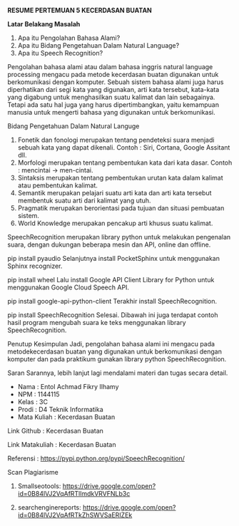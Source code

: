 **RESUME PERTEMUAN 5 KECERDASAN BUATAN**
 
**Latar Belakang Masalah**

1.	Apa itu Pengolahan Bahasa Alami?
2.	Apa itu Bidang Pengetahuan Dalam Natural Language?
3.	Apa itu Speech Recognition?

Pengolahan bahasa alami atau dalam bahasa inggris natural language processing mengacu pada metode kecerdasan buatan digunakan untuk berkomunikasi dengan komputer. Sebuah sistem bahasa alami juga harus diperhatikan dari segi kata yang digunakan, arti kata tersebut, kata-kata yang digabung untuk menghasilkan suatu kalimat dan lain sebagainya. Tetapi ada satu hal juga yang harus dipertimbangkan, yaitu kemampuan manusia untuk mengerti bahasa yang digunakan untuk berkomunikasi.

Bidang Pengetahuan Dalam Natural Languge 
1.	Fonetik dan fonologi merupakan tentang pendeteksi suara menjadi sebuah kata yang dapat dikenali. Contoh : Siri, Cortana, Google Assitant dll.
2.	Morfologi merupakan tentang pembentukan kata dari kata dasar. Contoh : mencintai -> men-cintai.
3.	Sintaksis merupakan tentang pembentukan urutan kata dalam kalimat atau pembentukan kalimat.
4.	Semantik merupakan pelajari suatu arti kata dan arti kata tersebut membentuk suatu arti dari kalimat yang utuh.
5.	Pragmatik merupakan berorientasi pada tujuan dan situasi pembuatan sistem.
6.	World Knowledge merupakan pencakup arti khusus suatu kalimat.

SpeechRecognition merupakan library python untuk melakukan pengenalan suara, dengan dukungan beberapa mesin dan API, online dan offline.

pip install pyaudio
Selanjutnya install PocketSphinx untuk menggunakan Sphinx recognizer.

pip install wheel
Lalu install Google API Client Library for Python untuk menggunakan Google Cloud Speech API.

pip install google-api-python-client
Terakhir install SpeechRecognition.

pip install SpeechRecognition
Selesai. Dibawah ini juga terdapat contoh hasil program mengubah suara ke teks menggunakan library SpeechRecognition.
 
Penutup
Kesimpulan 
Jadi, pengolahan bahasa alami ini mengacu pada metodekecerdasan buatan yang digunakan untuk berkomunikasi dengan komputer dan pada praktikum gunakan library python SpeechRecognition.

Saran 
Sarannya, lebih lanjut lagi mendalami materi dan tugas secara detail.

*	Nama : Entol Achmad Fikry Ilhamy
*	NPM : 1144115
*	Kelas : 3C
*	Prodi : D4 Teknik Informatika
*	Mata Kuliah : Kecerdasan Buatan

Link Github : Kecerdasan Buatan

Link Matakuliah : Kecerdasan Buatan

Referensi :  https://pypi.python.org/pypi/SpeechRecognition/

Scan Plagiarisme

1.	Smallseotools: https://drive.google.com/open?id=0B84lVJ2VqAfRTllmdkVRVFNLb3c

2.	searchenginereports: https://drive.google.com/open?id=0B84lVJ2VqAfRTkZhSWVSaERIZEk



 



